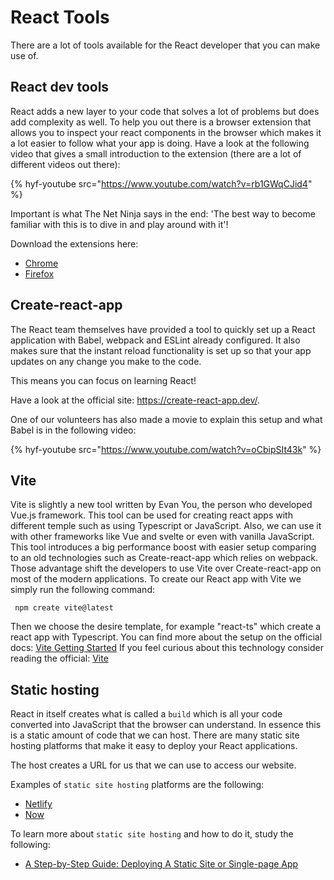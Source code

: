 # React Tools

There are a lot of tools available for the React developer that you can make use of.

## React dev tools

React adds a new layer to your code that solves a lot of problems but does add complexity as well. To help you out there is a browser extension that allows you to inspect your react components in the browser which makes it a lot easier to follow what your app is doing. Have a look at the following video that gives a small introduction to the extension (there are a lot of different videos out there):

{% hyf-youtube src="https://www.youtube.com/watch?v=rb1GWqCJid4" %}

Important is what The Net Ninja says in the end: 'The best way to become familiar with this is to dive in and play around with it'!

Download the extensions here:

- [Chrome](https://chrome.google.com/webstore/detail/react-developer-tools/fmkadmapgofadopljbjfkapdkoienihi)
- [Firefox](https://addons.mozilla.org/en-GB/firefox/addon/react-devtools/)

## Create-react-app

The React team themselves have provided a tool to quickly set up a React application with Babel, webpack and ESLint already configured. It also makes sure that the instant reload functionality is set up so that your app updates on any change you make to the code.

This means you can focus on learning React!

Have a look at the official site: <https://create-react-app.dev/>.

One of our volunteers has also made a movie to explain this setup and what Babel is in the following video:

{% hyf-youtube src="https://www.youtube.com/watch?v=oCbipSIt43k" %}

## Vite

Vite is slightly a new tool written by Evan You, the person who developed Vue.js framework. This tool can be used for creating react apps with different temple such as using Typescript or JavaScript. Also, we can use it with other frameworks like Vue and svelte or even with vanilla JavaScript.
This tool introduces a big performance boost with easier setup comparing to an old technologies such as Create-react-app which relies on webpack. Those advantage shift the developers to use Vite over Create-react-app on most of the modern applications.
To create our React app with Vite we simply run the following command:
```
 npm create vite@latest
```
Then we choose the desire template, for example "react-ts" which create a react app with Typescript. You can find more about the setup on the official docs:
[Vite Getting Started](https://vitejs.dev/guide)
If you feel curious about this technology consider reading the official:
[Vite]([https://vitejs.dev/guide](https://vitejs.dev/guide/why.html))

## Static hosting

React in itself creates what is called a `build` which is all your code converted into JavaScript that the browser can understand. In essence this is a static amount of code that we can host. There are many static site hosting platforms that make it easy to deploy your React applications.

The host creates a URL for us that we can use to access our website.

Examples of `static site hosting` platforms are the following:

- [Netlify](https://www.netlify.com/)
- [Now](https://zeit.co/)

To learn more about `static site hosting` and how to do it, study the following:

- [A Step-by-Step Guide: Deploying A Static Site or Single-page App](https://www.netlify.com/blog/2016/10/27/a-step-by-step-guide-deploying-a-static-site-or-single-page-app/)
